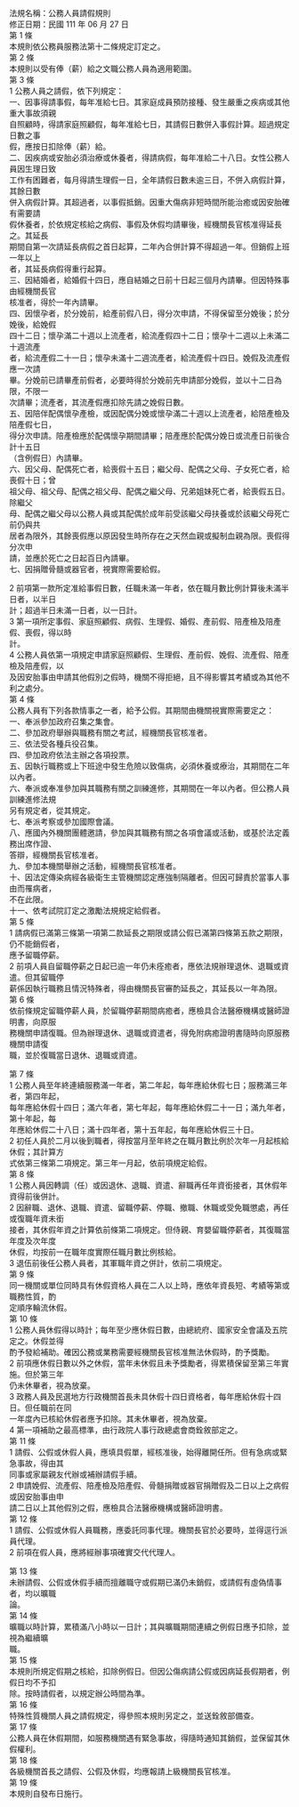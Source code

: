 法規名稱：公務人員請假規則  
修正日期：民國 111 年 06 月 27 日  
第 1 條  
本規則依公務員服務法第十二條規定訂定之。  
第 2 條  
本規則以受有俸（薪）給之文職公務人員為適用範圍。  
第 3 條  
1 公務人員之請假，依下列規定：  
一、因事得請事假，每年准給七日。其家庭成員預防接種、發生嚴重之疾病或其他重大事故須親  
自照顧時，得請家庭照顧假，每年准給七日，其請假日數併入事假計算。超過規定日數之事  
假，應按日扣除俸（薪）給。  
二、因疾病或安胎必須治療或休養者，得請病假，每年准給二十八日。女性公務人員因生理日致  
工作有困難者，每月得請生理假一日，全年請假日數未逾三日，不併入病假計算，其餘日數  
併入病假計算。其超過者，以事假抵銷。因重大傷病非短時間所能治癒或因安胎確有需要請  
假休養者，於依規定核給之病假、事假及休假均請畢後，經機關長官核准得延長之。其延長  
期間自第一次請延長病假之首日起算，二年內合併計算不得超過一年。但銷假上班一年以上  
者，其延長病假得重行起算。  
三、因結婚者，給婚假十四日，應自結婚之日前十日起三個月內請畢。但因特殊事由經機關長官  
核准者，得於一年內請畢。  
四、因懷孕者，於分娩前，給產前假八日，得分次申請，不得保留至分娩後；於分娩後，給娩假  
四十二日；懷孕滿二十週以上流產者，給流產假四十二日；懷孕十二週以上未滿二十週流產  
者，給流產假二十一日；懷孕未滿十二週流產者，給流產假十四日。娩假及流產假應一次請  
畢。分娩前已請畢產前假者，必要時得於分娩前先申請部分娩假，並以十二日為限，不限一  
次請畢；流產者，其流產假應扣除先請之娩假日數。  
五、因陪伴配偶懷孕產檢，或因配偶分娩或懷孕滿二十週以上流產者，給陪產檢及陪產假七日，  
得分次申請。陪產檢應於配偶懷孕期間請畢；陪產應於配偶分娩日或流產日前後合計十五日  
（含例假日）內請畢。  
六、因父母、配偶死亡者，給喪假十五日；繼父母、配偶之父母、子女死亡者，給喪假十日；曾  
祖父母、祖父母、配偶之祖父母、配偶之繼父母、兄弟姐妹死亡者，給喪假五日。除繼父  
母、配偶之繼父母以公務人員或其配偶於成年前受該繼父母扶養或於該繼父母死亡前仍與共  
居者為限外，其餘喪假應以原因發生時所存在之天然血親或擬制血親為限。喪假得分次申  
請，並應於死亡之日起百日內請畢。  
七、因捐贈骨髓或器官者，視實際需要給假。  


2 前項第一款所定准給事假日數，任職未滿一年者，依在職月數比例計算後未滿半日者，以半日  
計；超過半日未滿一日者，以一日計。  
3 第一項所定事假、家庭照顧假、病假、生理假、婚假、產前假、陪產檢及陪產假、喪假，得以時  
計。  
4 公務人員依第一項規定申請家庭照顧假、生理假、產前假、娩假、流產假、陪產檢及陪產假，以  
及因安胎事由申請其他假別之假時，機關不得拒絕，且不得影響其考績或為其他不利之處分。  
第 4 條  
公務人員有下列各款情事之一者，給予公假。其期間由機關視實際需要定之：  
一、奉派參加政府召集之集會。  
二、參加政府舉辦與職務有關之考試，經機關長官核准者。  
三、依法受各種兵役召集。  
四、參加政府依法主辦之各項投票。  
五、因執行職務或上下班途中發生危險以致傷病，必須休養或療治，其期間在二年以內者。  
六、奉派或奉准參加與其職務有關之訓練進修，其期間在一年以內者。但公務人員訓練進修法規  
另有規定者，從其規定。  
七、奉派考察或參加國際會議。  
八、應國內外機關團體邀請，參加與其職務有關之各項會議或活動，或基於法定義務出席作證、  
答辯，經機關長官核准者。  
九、參加本機關舉辦之活動，經機關長官核准者。  
十、因法定傳染病經各級衛生主管機關認定應強制隔離者。但因可歸責於當事人事由而罹病者，  
不在此限。  
十一、依考試院訂定之激勵法規規定給假者。  
第 5 條  
1 請病假已滿第三條第一項第二款延長之期限或請公假已滿第四條第五款之期限，仍不能銷假者，  
應予留職停薪。  
2 前項人員自留職停薪之日起已逾一年仍未痊癒者，應依法規辦理退休、退職或資遣。但其留職停  
薪係因執行職務且情況特殊者，得由機關長官審酌延長之，其延長以一年為限。  
第 6 條  
依前條規定留職停薪人員，於留職停薪期間病癒者，應檢具合法醫療機構或醫師證明書，向原服  
務機關申請復職。但為辦理退休、退職或資遣者，得免附病癒證明書隨時向原服務機關申請復  
職，並於復職當日退休、退職或資遣。  


第 7 條  
1 公務人員至年終連續服務滿一年者，第二年起，每年應給休假七日；服務滿三年者，第四年起，  
每年應給休假十四日；滿六年者，第七年起，每年應給休假二十一日；滿九年者，第十年起，每  
年應給休假二十八日；滿十四年者，第十五年起，每年應給休假三十日。  
2 初任人員於二月以後到職者，得按當月至年終之在職月數比例於次年一月起核給休假；其計算方  
式依第三條第二項規定。第三年一月起，依前項規定給假。  
第 8 條  
1 公務人員因轉調（任）或因退休、退職、資遣、辭職再任年資銜接者，其休假年資得前後併計。  
2 因辭職、退休、退職、資遣、留職停薪、停職、撤職、休職或受免職懲處，再任或復職年資未銜  
接者，其休假年資之計算依前條第二項規定。但侍親、育嬰留職停薪者，其復職當年度及次年度  
休假，均按前一在職年度實際任職月數比例核給。  
3 退伍前後任公務人員者，其軍職年資之併計，依前二項規定。  
第 9 條  
同一機關或單位同時具有休假資格人員在二人以上時，應依年資長短、考績等第或職務性質，酌  
定順序輪流休假。  
第 10 條  
1 公務人員休假得以時計；每年至少應休假日數，由總統府、國家安全會議及五院定之。休假並得  
酌予發給補助。確因公務或業務需要經機關長官核准無法休假時，酌予獎勵。  
2 前項應休假日數以外之休假，當年未休假且未予獎勵者，得累積保留至第三年實施。但於第三年  
仍未休畢者，視為放棄。  
3 政務人員及民選地方行政機關首長未具休假十四日資格者，每年應給休假十四日。但任職前在同  
一年度內已核給休假者應予扣除。其未休畢者，視為放棄。  
4 第一項補助之最高標準，由行政院人事行政總處會商銓敘部定之。  
第 11 條  
1 請假、公假或休假人員，應填具假單，經核准後，始得離開任所。但有急病或緊急事故，得由其  
同事或家屬親友代辦或補辦請假手續。  
2 申請娩假、流產假、陪產檢及陪產假、骨髓捐贈或器官捐贈假及二日以上之病假或因安胎事由申  
請二日以上其他假別之假，應檢具合法醫療機構或醫師證明書。  
第 12 條  
1 請假、公假或休假人員職務，應委託同事代理。機關長官於必要時，並得逕行派員代理。  
2 前項在假人員，應將經辦事項確實交代代理人。  


第 13 條  
未辦請假、公假或休假手續而擅離職守或假期已滿仍未銷假，或請假有虛偽情事者，均以曠職  
論。  
第 14 條  
曠職以時計算，累積滿八小時以一日計；其與曠職期間連續之例假日應予扣除，並視為繼續曠  
職。  
第 15 條  
本規則所規定假期之核給，扣除例假日。但因公傷病請公假或因病延長假期者，例假日均不予扣  
除。按時請假者，以規定辦公時間為準。  
第 16 條  
特殊性質機關人員之請假規定，得參照本規則另定之，並送銓敘部備查。  
第 17 條  
公務人員在休假期間，如服務機關遇有緊急事故，得隨時通知其銷假，並保留其休假權利。  
第 18 條  
各級機關首長之請假、公假及休假，均應報請上級機關長官核准。  
第 19 條  
本規則自發布日施行。  


